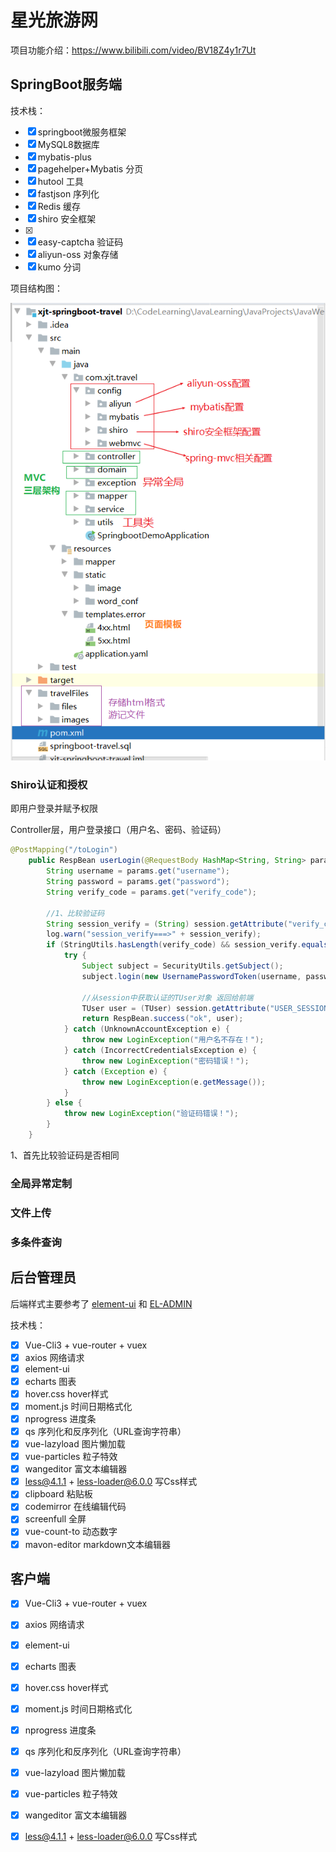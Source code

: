 # 星光旅游网

项目功能介绍：https://www.bilibili.com/video/BV18Z4y1r7Ut

## SpringBoot服务端

技术栈：

- [x] springboot微服务框架
- [x] MySQL8数据库
- [x] mybatis-plus
- [x] pagehelper+Mybatis 分页
- [x] hutool 工具
- [x] fastjson 序列化
- [x] Redis 缓存
- [x] shiro 安全框架
- [x] 
- [x] easy-captcha 验证码
- [x] aliyun-oss 对象存储
- [x] kumo 分词

项目结构图：

![1646317976186](typora-assets/1646317976186.png)

### Shiro认证和授权

即用户登录并赋予权限

Controller层，用户登录接口（用户名、密码、验证码）

```java
@PostMapping("/toLogin")
    public RespBean userLogin(@RequestBody HashMap<String, String> params, HttpSession session) {
        String username = params.get("username");
        String password = params.get("password");
        String verify_code = params.get("verify_code");

        //1、比较验证码
        String session_verify = (String) session.getAttribute("verify_code");
        log.warn("session_verify===>" + session_verify);
        if (StringUtils.hasLength(verify_code) && session_verify.equalsIgnoreCase(verify_code)) {
            try {
                Subject subject = SecurityUtils.getSubject();
                subject.login(new UsernamePasswordToken(username, password));

                //从session中获取认证的TUser对象 返回给前端
                TUser user = (TUser) session.getAttribute("USER_SESSION");
                return RespBean.success("ok", user);
            } catch (UnknownAccountException e) {
                throw new LoginException("用户名不存在！");
            } catch (IncorrectCredentialsException e) {
                throw new LoginException("密码错误！");
            } catch (Exception e) {
                throw new LoginException(e.getMessage());
            }
        } else {
            throw new LoginException("验证码错误！");
        }
    }
```

1、首先比较验证码是否相同

### 全局异常定制

### 文件上传

### 多条件查询

## 后台管理员

后端样式主要参考了 [element-ui](https://element.eleme.io/#/zh-CN) 和 [EL-ADMIN](https://el-admin.vip/)

技术栈：

- [x] Vue-Cli3 + vue-router + vuex
- [x] axios 网络请求
- [x] element-ui
- [x] echarts 图表
- [x] hover.css hover样式
- [x] moment.js  时间日期格式化
- [x] nprogress 进度条
- [x] qs 序列化和反序列化（URL查询字符串）
- [x] vue-lazyload 图片懒加载
- [x] vue-particles 粒子特效
- [x] wangeditor 富文本编辑器
- [x] less@4.1.1 + less-loader@6.0.0  写Css样式
- [x] clipboard 粘贴板
- [x] codemirror 在线编辑代码
- [x] screenfull 全屏
- [x] vue-count-to 动态数字
- [x] mavon-editor markdown文本编辑器

## 客户端
- [x] Vue-Cli3 + vue-router + vuex
- [x] axios 网络请求
- [x] element-ui
- [x] echarts 图表
- [x] hover.css hover样式
- [x] moment.js  时间日期格式化
- [x] nprogress 进度条
- [x] qs 序列化和反序列化（URL查询字符串）
- [x] vue-lazyload 图片懒加载
- [x] vue-particles 粒子特效
- [x] wangeditor 富文本编辑器
- [x] less@4.1.1 + less-loader@6.0.0  写Css样式

